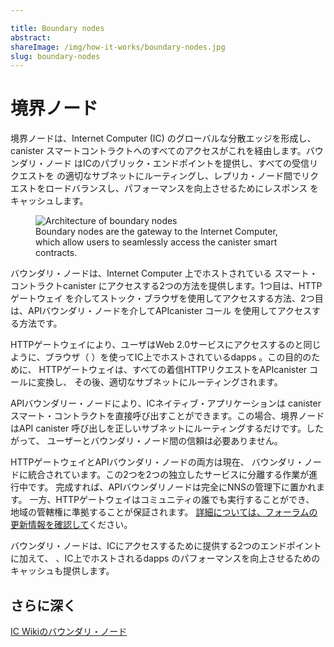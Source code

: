 ```yaml
---

title: Boundary nodes
abstract:
shareImage: /img/how-it-works/boundary-nodes.jpg
slug: boundary-nodes
---
```

# 境界ノード

境界ノードは、Internet Computer (IC)
のグローバルな分散エッジを形成し、canister スマートコントラクトへのすべてのアクセスがこれを経由します。バウンダリ・ノード
はICのパブリック・エンドポイントを提供し、すべての受信リクエストを
の適切なサブネットにルーティングし、レプリカ・ノード間でリクエストをロードバランスし、パフォーマンスを向上させるためにレスポンス
をキャッシュします。

<figure>
<img src="/img/how-it-works/boundary-nodes.webp" alt="Architecture of boundary nodes" title="Architecture of boundary nodes" align="center">
<figcaption align="left">
Boundary nodes are the gateway to the Internet Computer, which allow users to seamlessly access the canister smart contracts.
</figcaption>
</figure>

バウンダリ・ノードは、Internet Computer 上でホストされている
スマート・コントラクトcanister にアクセスする2つの方法を提供します。1つ目は、HTTPゲートウェイ
を介してストック・ブラウザを使用してアクセスする方法、2つ目は、APIバウンダリ・ノードを介してAPIcanister コール
を使用してアクセスする方法です。

HTTPゲートウェイにより、ユーザはWeb 2.0サービスにアクセスするのと同じように、ブラウザ（
）を使ってIC上でホストされているdapps 。この目的のために、
HTTPゲートウェイは、すべての着信HTTPリクエストをAPIcanister コールに変換し、
その後、適切なサブネットにルーティングされます。

APIバウンダリー・ノードにより、ICネイティブ・アプリケーションは
canister スマート・コントラクトを直接呼び出すことができます。この場合、境界ノードはAPI
canister 呼び出しを正しいサブネットにルーティングするだけです。したがって、
ユーザーとバウンダリ・ノード間の信頼は必要ありません。

HTTPゲートウェイとAPIバウンダリ・ノードの両方は現在、
バウンダリ・ノードに統合されています。この2つを2つの独立したサービスに分離する作業が進行中です。
完成すれば、APIバウンダリノードは完全にNNSの管理下に置かれます。
一方、HTTPゲートウェイはコミュニティの誰でも実行することができ、
地域の管轄権に準拠することが保証されます。
[詳細については、フォーラムの更新情報を確認して](https://forum.dfinity.org/t/boundary-node-roadmap/15562)ください。

バウンダリ・ノードは、ICにアクセスするために提供する2つのエンドポイントに加えて、
、IC上でホストされるdapps
 のパフォーマンスを向上させるためのキャッシュも提供します。

## さらに深く

[IC Wikiのバウンダリ・ノード](https://wiki.internetcomputer.org/wiki/Boundary_Nodes)

<!---


# Boundary nodes

The boundary nodes form the globally distributed edge of the Internet Computer (IC)
through which all the accesses to the canister smart contracts go. The boundary
nodes provide a public endpoint for the IC and route all incoming requests to
the right subnet, loadbalance requests across replica nodes, and cache responses
for improved performance.

<figure>
<img src="/img/how-it-works/boundary-nodes.webp" alt="Architecture of boundary nodes" title="Architecture of boundary nodes" align="center">
<figcaption align="left">
Boundary nodes are the gateway to the Internet Computer, which allow users to seamlessly access the canister smart contracts.
</figcaption>
</figure>

The boundary nodes provide two ways of accessing canister smart contracts hosted
on the Internet Computer: first, one can access them using stock browsers through
the HTTP gateway, and second, one can access them using API canister calls
through the API boundary node.

The HTTP gateway allows users to access the dapps hosted on the IC through their
browsers the same way they are used to accessing any Web 2.0 service. To this end,
the HTTP gateway translates all incoming HTTP requests into API canister calls,
which are then routed to the right subnet.

The API boundary node allows IC native applications to directly call the
canister smart contracts. In this case, the boundary node simply routes the API
canister calls to the right subnet. Hence, no trust is required between the
user and the boundary node.

Both the HTTP gateway and the API boundary node are currently combined into the
boundary node. Work to separate the two into two independent services is ongoing.
Once complete, the API boundary nodes will be fully under the control of the NNS,
while the HTTP gateways can be run by anyone in the community ensuring compliance
with local jurisdictions.
[For more information check our updates in the forum.](https://forum.dfinity.org/t/boundary-node-roadmap/15562)

In addition to the two endpoints, the boundary nodes provide to access the IC,
the boundary nodes also provide caching to improve the performance of the dapps
hosted on the IC.

## Go Even Deeper

[Boundary Nodes on the IC Wiki](https://wiki.internetcomputer.org/wiki/Boundary_Nodes)

-->
